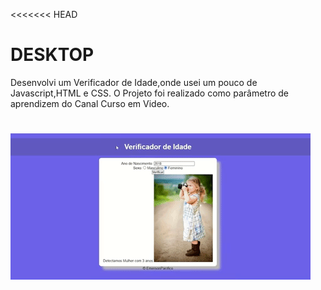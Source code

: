 <<<<<<< HEAD

# DESKTOP
Desenvolvi um Verificador de Idade,onde usei um pouco de Javascript,HTML e CSS.
O Projeto foi realizado como parâmetro de aprendizem do Canal Curso em Video.





![enter image description here](https://github.com/emersonpacifico/Verificador-de-Idade/blob/master/img/giphy%20verificador.gif?raw=true)
=======
